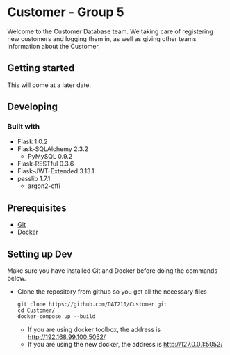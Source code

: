 # Customer - Group 5
Welcome to the Customer Database team. We taking care of registering new customers and logging them in, as well as giving other teams information about the Customer.

## Getting started
This will come at a later date.

## Developing
### Built with
* Flask 1.0.2
* Flask-SQLAlchemy 2.3.2
    * PyMySQL 0.9.2
* Flask-RESTful 0.3.6
* Flask-JWT-Extended 3.13.1
* passlib 1.7.1
    * argon2-cffi

## Prerequisites
* [Git](https://git-scm.com/downloads)
* [Docker](https://www.docker.com/get-started)

## Setting up Dev
Make sure you have installed Git and Docker before doing the commands below.

* Clone the repository from github so you get all the necessary files

    ```shell
    git clone https://github.com/DAT210/Customer.git
    cd Customer/
    docker-compose up --build
    ```

    * If you are using docker toolbox, the address is  http://192.168.99.100:5052/
    * If you are using the new docker, the address is  http://127.0.0.1:5052/



## 